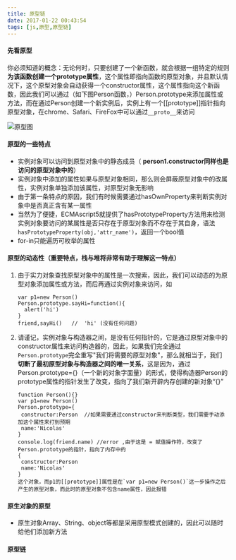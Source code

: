 ```yaml
---
title: 原型链
date: 2017-01-22 00:43:54
tags: [js,原型,原型链]
---
```


#### 先看原型

你必须知道的概念：无论何时，只要创建了一个新函数，就会根据一组特定的规则 **为该函数创建一个prototype属性**，这个属性即指向函数的原型对象，并且默认情况下，这个原型对象会自动获得一个constructor属性，这个属性指向这个新函数，因此我们可以通过（如下图Person函数，）Person.prototype来添加属性或方法，而在通过Person创建一个新实例后，实例上有一个[[prototype]]指针指向原型对象，在chrome、Safari、FireFox中可以通过`__proto__`来访问

![原型图](/uploads/proto.png)

#### 原型的一些特点

- 实例对象可以访问到原型对象中的静态成员（ **person1.constructor同样也是访问的原型对象中的**）
- 实例对象中添加的属性如果与原型对象相同，那么则会屏蔽原型对象中的改属性，实例对象单独添加该属性，对原型对象无影响
- 由于第一条特点的原因，我们有时候需要通过hasOwnProperty来判断实例对象中是否真正含有某一属性
- 当然为了便捷，ECMAscript5就提供了hasPrototypeProperty方法用来检测实例对象要访问的某属性是否只存在于原型对象而不存在于其自身，语法`hasPrototypeProperty(obj,'attr_name')`，返回一个bool值
- for-in只能遍历可枚举的属性

#### **原型的动态性**（重要特点，栈与堆将非常有助于理解这一特点）

1. 由于实力对象查找原型对象中的属性是一次搜索，因此，我们可以动态的为原型对象添加属性或方法，而后再通过实例对象来访问，如

   ~~~
   var p1=new Person()
   Person.prototype.sayHi=function(){
     alert('hi')
   }
   friend,sayHi()	//	'hi' (没有任何问题)
   ~~~

2. 请谨记，实例对象与构造器之间，是没有任何指针的，它是通过原型对象中的constructor属性来访问构造器的，因此，如果我们完全通过`Person.prototype`完全重写"我们将需要的原型对象"，那么就相当于，我们 **切断了最初原型对象与构造器之间的唯一关系**，这是因为，通过Person.prototype={}（一个新的对象字面量）的形式，使得构造器Person的prototype属性的指针发生了改变，指向了我们新开辟内存创建的新对象“{}”

   ~~~
   function Person(){}
   var p1=new Person()
   Person.prototype={
   	constructor:Person	//如果需要通过constructor来判断类型，我们需要手动添加这个属性来打到预期
   	name:'Nicolas'
   }
   console.log(friend.name)	//error ,由于这是 = 赋值操作符，改变了Person.prototype的指针，指向了内存中的
   {
   	constructor:Person
   	name:'Nicolas'
   }
   这个对象，而p1的[[prototype]]属性是在`var p1=new Person()`这一步操作之后产生的原型对象，而此时的原型对象不包含name属性，因此报错
   ~~~

#### 原生对象的原型

- 原生对象Array、String、object等都是采用原型模式创建的，因此可以随时给他们添加新方法

#### 原型链

